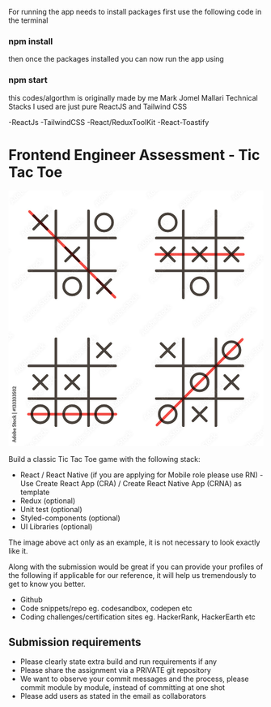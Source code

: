 For running the app needs to install packages first use the following code in the terminal

### npm install

then once the packages installed you can now run the app using

### npm start

this codes/algorthm is originally made by me Mark Jomel Mallari
Technical Stacks I used are just pure ReactJS and Tailwind CSS

-ReactJs
-TailwindCSS
-React/ReduxToolKit
-React-Toastify

# Frontend Engineer Assessment - Tic Tac Toe

![Tic Tac Toe](tic-tac-toe.jpg "Tic Tac Toe")

Build a classic Tic Tac Toe game with the following stack:

- React / React Native (if you are applying for Mobile role please use RN) - Use Create React App (CRA) / Create React Native App (CRNA) as template
- Redux (optional)
- Unit test (optional)
- Styled-components (optional)
- UI Libraries (optional)

The image above act only as an example, it is not necessary to look exactly like it.

Along with the submission would be great if you can provide your profiles of the following if applicable for our reference, it will help us tremendously to get to know you better.

- Github
- Code snippets/repo eg. codesandbox, codepen etc
- Coding challenges/certification sites eg. HackerRank, HackerEarth etc

## Submission requirements

- Please clearly state extra build and run requirements if any
- Please share the assignment via a PRIVATE git repository
- We want to observe your commit messages and the process, please commit module by module, instead of committing at one shot
- Please add users as stated in the email as collaborators
